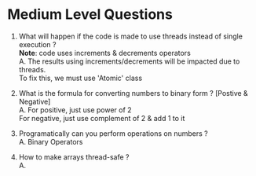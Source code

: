 # Medium Level Questions

1. What will happen if the code is made to use threads instead of single execution ? <br>
   **Note**: code uses increments & decrements operators <br>
A. The results using increments/decrements will be impacted due to threads. <br>
  To fix this, we must use 'Atomic' class

2. What is the formula for converting numbers to binary form ? [Postive & Negative] <br>
A. For positive, just use power of 2 <br>
   For negative, just use complement of 2 & add 1 to it <br>

3. Programatically can you perform operations on numbers ? <br>
A. Binary Operators

4. How to make arrays thread-safe ? <br>
A. 
